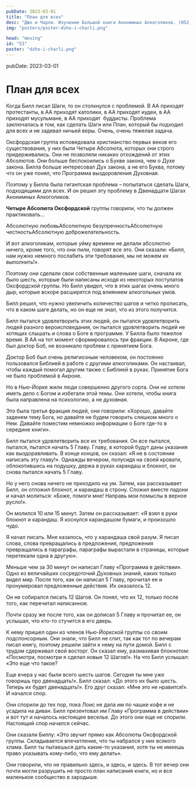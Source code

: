 ```yaml
---
pubDate: 2023-03-01
title: "План для всех"
desc: "Джо и Чарли. Изучение Большой книги Анонимных Алкоголиков. (052)"
img: "posters/poster-dzho-i-charli.png"

head: "moving"
id: "53"
poster: "dzho-i-charli.png"
---
```


pubDate: 2023-03-01

# План для всех

Когда Билл писал Шаги, то он столкнулся с проблемой. В АА приходят протестанты, в АА приходят католики, в АА приходят иудеи, в АА приходят мусульмане, в АА приходят  буддисты. Проблема заключалась в том, как сделать Шаги или План, который бы подходил для всех и не задевал ничьей веры. Очень, очень тяжелая задача.

Оксфордская группа исповедовала христианство первых веков его существования, у них были Четыре Абсолюта, которых они строго придерживались. Они не позволяли никаких отхождений от этих Абсолютов. Они больше беспокоились о Букве закона, чем о Духе закона. Билла больше интересовал Дух закона, а не его Буква, потому что он уже понял, что Программа выздоровления Духовная.

Поэтому у Билла была гигантская проблема – попытаться сделать Шаги, подходящими для всех. И он решил эту проблему в Двенадцати Шагах Анонимных Алкоголиков.

**Четыре Абсолюта Оксфордской** группы говорили, что ты должен практиковать…

Абсолютную любовьАбсолютную безупречностьАбсолютную честностьАбсолютную доброжелательность.

И вот алкоголикам, которые уйму времени не делали абсолютно ничего, кроме того, что они пили, говорят все это. Они сказали: «Билл, нам нужно немного послабить эти требования, мы не можем их выполнить!».

Поэтому они сделали свои собственные маленькие шаги, сначала их было шесть, которые были написаны исходя из некоторых постулатов Оксфордской группы. Но Билл увидел, что в этих шагах очень много дыр, которые вскоре расширятся под влиянием алкогольных умов.

Билл решил, что нужно увеличить количество шагов и четко прописать, что в каком шаге делать, но он еще не знал, что из этого получится.

Билл пытался удовлетворить этих людей, он пытался удовлетворить людей разного вероисповедания, он пытался удовлетворить людей не хотящих слышать и слова о Боге в программе. У Билла было тяжелое время. В АА на тот момент сформировалось три фракции.
В Акроне, где был доктор Боб, не возникало проблем с принятием Бога.

Доктор Боб был очень религиозным человеком, он постоянно пользовался Библией в работе с другими алкоголиками. Он настаивал, чтобы каждый помогал другим также с Библией в руках. Принятие Бога не было проблемой в Акроне.

Но в Нью-Йорке жили люди совершенно другого сорта. Они не хотели иметь дело с Богом и избегали этой темы. Они хотели, чтобы книга была направлена на психологию, а не духовная.

Это была третья фракция людей, они говорили: «Хорошо, давайте заденем тему Бога, но давайте не будем говорить слишком много о Нем. Давайте поместим немножко информации о Боге где-то в середине книги».

Билл пытался удовлетворить все их требования. Он все пытался, пытался, пытался начать 5 Главу. Главу, в которой будут даны указания как выздоравливать. В конце концов, он сказал: «Я не в состоянии написать эту главу!». Однажды вечером, полусидя на своей кровати, облокотившись на подушку, держа в руках карандаш и блокнот, он снова пытался начать 5 Главу.

Но у него снова ничего не приходило на ум. Затем, как рассказывает Билл, он отложил блокнот, и карандаш в строну. Сложил вместе ладони и начал молиться: «Боже, помоги мне! Направь мои помыслы в верное русло!».

Он молился 10 или 15 минут. Затем он рассказывает: «Я взял в руки блокнот и карандаш. Я коснулся карандашом бумаги, и произошло чудо.

Я начал писать. Мне казалось, что у карандаша свой разум. Я писал слова, слова превращались в предложения, предложения превращались в параграфы, параграфы вырастали в страницы, которые перетекали одна в другую».

Меньше чем за 30 минут он написал Главу «Программа в действии». Одно из величайших сосредоточий Духовных знаний, каких только видел мир. После того, как он написал 5 Главу, прочитал ее и пронумеровал предложенные действия. Их оказалось 12.

Он не собирался писать 12 Шагов. Он понял, что их 12, только после того, как перечитал написанное.

Почти сразу же после того, как он дописал 5 Главу и прочитал ее, он услышал, что кто-то стучится в его дверь.

К нему пришел один из членов Нью-Йоркской группы со своим подспонсорным. Они знали, что Билл не спит, так как тот по вечерам писал книгу, поэтому решили зайти к нему на пути домой. Билл с трудом сдерживал свой восторг. Он сказал ему, размахивая блокнотом: «Посмотри, посмотри я сделал новые 12 Шагов!». На что Билл услышал: «Это еще что такое?

Еще вчера у нас были всего шесть шагов. Сегодня ты мне уже говоришь про двенадцать!». Билл сказал: «До этого их было шесть. Теперь их будет двенадцать!». Его друг сказал: «Мне это не нравится!». И начался спор.

Они спорили до тех пор, пока Лоис не дала им по чашке кофе и не усадила на диван. Билл презентовал им Главу «Программа в действии» и вот тут и началось настоящее веселье. До этого они еще не спорили. Настоящий спор начался сейчас.

Они сказали Биллу: «Это звучит прямо как Абсолюты Оксфордской группы. Складывается впечатление, что ты набрался у них всякого хлама. Билл ты пытаешься дать какие-то указания, хотя ты не имеешь право указывать кому-либо, что ему делать».

Они говорили, что не правильно здесь, и здесь, и здесь. В тот вечер они почти могли разрушить не просто план написания книги, но и все маленькое сообщество в зародыше.
